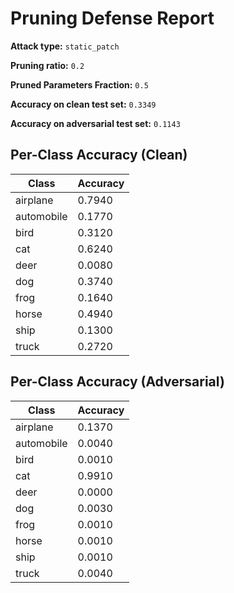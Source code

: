 # Pruning Defense Report

**Attack type:** `static_patch`

**Pruning ratio:** `0.2`

**Pruned Parameters Fraction:** `0.5`

**Accuracy on clean test set:** `0.3349`

**Accuracy on adversarial test set:** `0.1143`

## Per-Class Accuracy (Clean)

| Class | Accuracy |
|-------|----------|
| airplane | 0.7940 |
| automobile | 0.1770 |
| bird | 0.3120 |
| cat | 0.6240 |
| deer | 0.0080 |
| dog | 0.3740 |
| frog | 0.1640 |
| horse | 0.4940 |
| ship | 0.1300 |
| truck | 0.2720 |

## Per-Class Accuracy (Adversarial)

| Class | Accuracy |
|-------|----------|
| airplane | 0.1370 |
| automobile | 0.0040 |
| bird | 0.0010 |
| cat | 0.9910 |
| deer | 0.0000 |
| dog | 0.0030 |
| frog | 0.0010 |
| horse | 0.0010 |
| ship | 0.0010 |
| truck | 0.0040 |

